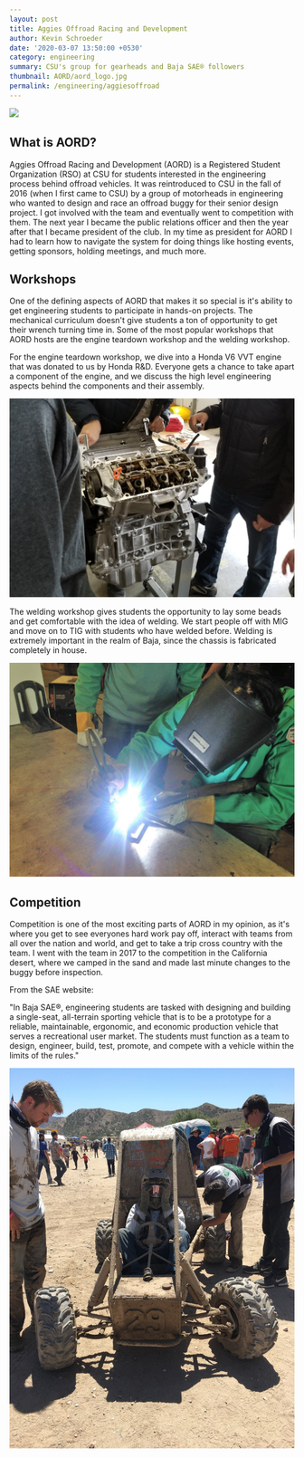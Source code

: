 ```yaml
---
layout: post
title: Aggies Offroad Racing and Development
author: Kevin Schroeder
date: '2020-03-07 13:50:00 +0530'
category: engineering
summary: CSU's group for gearheads and Baja SAE® followers
thumbnail: AORD/aord_logo.jpg
permalink: /engineering/aggiesoffroad
---
```


<link rel="stylesheet" href="/assets/css/custom-style.css">
<img class="blog-img" src="/assets/img/posts/AORD/buggy.jpg" />

## What is AORD?
Aggies Offroad Racing and Development (AORD) is a Registered Student Organization (RSO) at CSU for students interested in the engineering process behind offroad vehicles. It was reintroduced to CSU in the fall of 2016 (when I first came to CSU) by a group of motorheads in engineering who wanted to design and race an offroad buggy for their senior design project. I got involved with the team and eventually went to competition with them. The next year I became the public relations officer and then the year after that I became president of the club. In my time as president for AORD I had to learn how to navigate the system for doing things like hosting events, getting sponsors, holding meetings, and much more.

## Workshops
One of the defining aspects of AORD that makes it so special is it's ability to get engineering students to participate in hands-on projects. The mechanical curriculum doesn't give students a ton of opportunity to get their wrench turning time in. Some of the most popular workshops that AORD hosts are the engine teardown workshop and the welding workshop.

For the engine teardown workshop, we dive into a Honda V6 VVT engine that was donated to us by Honda R&D. Everyone gets a chance to take apart a component of the engine, and we discuss the high level engineering aspects behind the components and their assembly.

<img class="blog-gif" src="/assets/img/posts/AORD/engine_workshop.jpg"/>

The welding workshop gives students the opportunity to lay some beads and get comfortable with the idea of welding. We start people off with MIG and move on to TIG with students who have welded before. Welding is extremely important in the realm of Baja, since the chassis is fabricated completely in house.

<img class="blog-gif" src="/assets/img/posts/AORD/welding_workshop.jpg"/>


## Competition
Competition is one of the most exciting parts of AORD in my opinion, as it's where you get to see everyones hard work pay off, interact with teams from all over the nation and world, and get to take a trip cross country with the team. I went with the team in 2017 to the competition in the California desert, where we camped in the sand and made last minute changes to the buggy before inspection.

From the SAE website:

"In Baja SAE®, engineering students are tasked with designing and building a single-seat, all-terrain sporting vehicle that is to be a prototype for a reliable, maintainable, ergonomic, and economic production vehicle that serves a recreational user market. The students must function as a team to design, engineer, build, test, promote, and compete with a vehicle within the limits of the rules."

<img class="blog-gif" src="/assets/img/posts/AORD/comp.jpeg"/>
